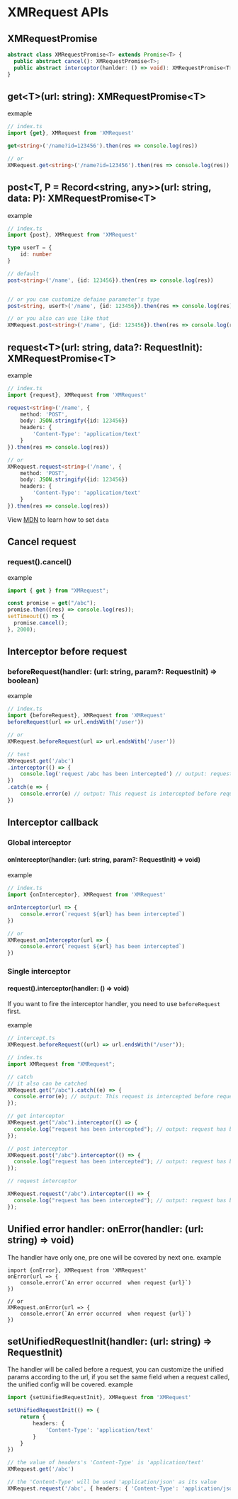 # XMRequest APIs

## XMRequestPromise

```typescript
abstract class XMRequestPromise<T> extends Promise<T> {
  public abstract cancel(): XMRequestPromise<T>;
  public abstract interceptor(hanlder: () => void): XMRequestPromise<T>;
}
```

## get&lt;T&gt;(url: string): XMRequestPromise&lt;T&gt;

exmaple

```typescript
// index.ts
import {get}, XMRequest from 'XMRequest'

get<string>('/name?id=123456').then(res => console.log(res))

// or
XMRequest.get<string>('/name?id=123456').then(res => console.log(res))
```

## post&lt;T, P = Record&lt;string, any&gt;&gt;(url: string, data: P): XMRequestPromise&lt;T&gt;

example

```typescript
// index.ts
import {post}, XMRequest from 'XMRequest'

type userT = {
    id: number
}

// default
post<string>('/name', {id: 123456}).then(res => console.log(res))


// or you can customize defaine parameter's type
post<string, userT>('/name', {id: 123456}).then(res => console.log(res))

// or you also can use like that
XMRequest.post<string>('/name', {id: 123456}).then(res => console.log(res))

```

## request&lt;T&gt;(url: string, data?: RequestInit): XMRequestPromise&lt;T&gt;

example

```typescript
// index.ts
import {request}, XMRequest from 'XMRequest'

request<string>('/name', {
	method: 'POST',
	body: JSON.stringify({id: 123456})
	headers: {
		'Content-Type': 'application/text'
	}
}).then(res => console.log(res))

// or
XMRequest.request<string>('/name', {
	method: 'POST',
	body: JSON.stringify({id: 123456})
	headers: {
		'Content-Type': 'application/text'
	}
}).then(res => console.log(res))
```

View [MDN](https://developer.mozilla.org/zh-CN/docs/Web/API/Fetch_API/Using_Fetch) to learn how to set `data`

## Cancel request

### request().cancel()

example

```typescript
import { get } from "XMRequest";

const promise = get("/abc");
promise.then((res) => console.log(res));
setTimeout(() => {
  promise.cancel();
}, 2000);
```

## Interceptor before request

### beforeRequest(handler: (url: string, param?: RequestInit) => boolean)

example

```typescript
// index.ts
import {beforeRequest}, XMRequest from 'XMRequest'
beforeRequest(url => url.endsWith('/user'))

// or
XMRequest.beforeRequest(url => url.endsWith('/user'))

// test
XMrequest.get('/abc')
.interceptor(() => {
	console.log('request /abc has been intercepted') // output: request /abc has been intercepted
})
.catch(e => {
	console.error(e) // output: This request is intercepted before request
})
```

## Interceptor callback

### Global interceptor

#### onInterceptor(handler: (url: string, param?: RequestInit) => void)

example

```typescript
// index.ts
import {onInterceptor}, XMRequest from 'XMRequest'

onInterceptor(url => {
	console.error(`request ${url} has been intercepted`)
})

// or
XMRequest.onInterceptor(url => {
	console.error(`request ${url} has been intercepted`)
})
```

### Single interceptor

#### request().interceptor(handler: () => void)

If you want to fire the interceptor handler, you need to use `beforeRequest` first.

example

```typescript
// intercept.ts
XMRequest.beforeRequest((url) => url.endsWith("/user"));

// index.ts
import XMRequest from "XMRequest";

// catch
// it also can be catched
XMRequest.get("/abc").catch((e) => {
  console.error(e); // output: This request is intercepted before request
});

// get interceptor
XMRequest.get("/abc").interceptor(() => {
  console.log("request has been intercepted"); // output: request has been intercepted
});

// post interceptor
XMRequest.post("/abc").interceptor(() => {
  console.log("request has been intercepted"); // output: request has been intercepted
});

// request interceptor

XMRequest.request("/abc").interceptor(() => {
  console.log("request has been intercepted"); // output: request has been intercepted
});
```

## Unified error handler: onError(handler: (url: string) => void)

The handler have only one, pre one will be covered by next one.
example

```typesceipt
import {onError}, XMRequest from 'XMRequest'
onError(url => {
	console.error(`An error occurred  when request {url}`)
})

// or
XMRequest.onError(url => {
	console.error(`An error occurred  when request {url}`)
})
```

## setUnifiedRequestInit(handler: (url: string) => RequestInit)

The handler will be called before a request, you can customize the unified params according to the url, if you set the same field when a request called, the unified config will be covered.
example

```typescript
import {setUnifiedRequestInit}, XMRequest from 'XMRequest'

setUnifiedRequestInit(() => {
	return {
		headers: {
			'Content-Type': 'application/text'
		}
	}
})

// the value of headers's 'Content-Type' is 'application/text'
XMRequest.get('/abc')

// the 'Content-Type' will be used 'application/json' as its value
XMRequest.request('/abc', { headers: { 'Content-Type': 'application/json' } })
```
